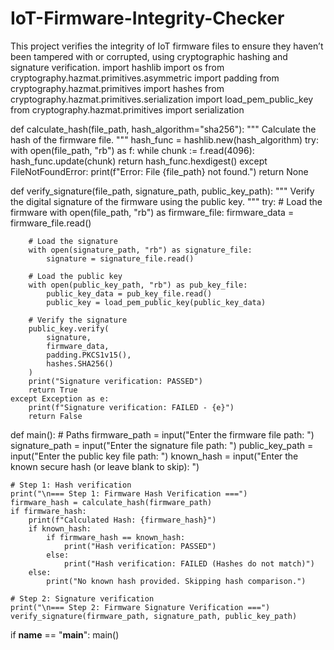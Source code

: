 # IoT-Firmware-Integrity-Checker
This project verifies the integrity of IoT firmware files to ensure they haven’t been tampered with or corrupted, using cryptographic hashing and signature verification.
import hashlib
import os
from cryptography.hazmat.primitives.asymmetric import padding
from cryptography.hazmat.primitives import hashes
from cryptography.hazmat.primitives.serialization import load_pem_public_key
from cryptography.hazmat.primitives import serialization

def calculate_hash(file_path, hash_algorithm="sha256"):
    """
    Calculate the hash of the firmware file.
    """
    hash_func = hashlib.new(hash_algorithm)
    try:
        with open(file_path, "rb") as f:
            while chunk := f.read(4096):
                hash_func.update(chunk)
        return hash_func.hexdigest()
    except FileNotFoundError:
        print(f"Error: File {file_path} not found.")
        return None

def verify_signature(file_path, signature_path, public_key_path):
    """
    Verify the digital signature of the firmware using the public key.
    """
    try:
        # Load the firmware
        with open(file_path, "rb") as firmware_file:
            firmware_data = firmware_file.read()

        # Load the signature
        with open(signature_path, "rb") as signature_file:
            signature = signature_file.read()

        # Load the public key
        with open(public_key_path, "rb") as pub_key_file:
            public_key_data = pub_key_file.read()
            public_key = load_pem_public_key(public_key_data)

        # Verify the signature
        public_key.verify(
            signature,
            firmware_data,
            padding.PKCS1v15(),
            hashes.SHA256()
        )
        print("Signature verification: PASSED")
        return True
    except Exception as e:
        print(f"Signature verification: FAILED - {e}")
        return False

def main():
    # Paths
    firmware_path = input("Enter the firmware file path: ")
    signature_path = input("Enter the signature file path: ")
    public_key_path = input("Enter the public key file path: ")
    known_hash = input("Enter the known secure hash (or leave blank to skip): ")

    # Step 1: Hash verification
    print("\n=== Step 1: Firmware Hash Verification ===")
    firmware_hash = calculate_hash(firmware_path)
    if firmware_hash:
        print(f"Calculated Hash: {firmware_hash}")
        if known_hash:
            if firmware_hash == known_hash:
                print("Hash verification: PASSED")
            else:
                print("Hash verification: FAILED (Hashes do not match)")
        else:
            print("No known hash provided. Skipping hash comparison.")

    # Step 2: Signature verification
    print("\n=== Step 2: Firmware Signature Verification ===")
    verify_signature(firmware_path, signature_path, public_key_path)

if __name__ == "__main__":
    main()
